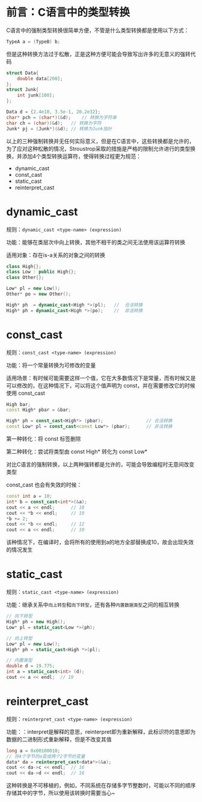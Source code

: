 # 前言：C语言中的类型转换

C语言中的强制类型转换很简单方便，不管是什么类型转换都是使用以下方式：

```cpp
TypeA a = (TypeB) b;
```

但是这种转换方法过于松散，正是这种方便可能会导致写出许多的无意义的强转代码

```cpp
struct Data{
	double data[200];
};
struct Junk{
	int junk[100];
};

Data d = {2.4e10, 3.5e-1, 20.2e32};
char* pch = (char*)(&d);	// 转换为字符串
char ch = (char)(&d);	// 转换为字符
Junk* pj = (Junk*)(&d);	// 转换为Junk指针
```

以上的三种强制转换并无任何实际意义，但是在C语言中，这些转换都是允许的，为了应对这种松散的情况，Stroustrop采取的措施是严格的限制允许进行的类型换换，并添加4个类型转换运算符，使得转换过程更为规范：

* dynamic_cast
* const_cast
* static_cast
* reinterpret_cast

# dynamic_cast

规则：`dynamic_cast <type-name> (expression)`

功能：能够在类层次中向上转换，其他不相干的类之间无法使用该运算符转换

适用对象：存在is-a关系的对象之间的转换

```cpp
class High{};
class Low : public High{};
class Other{};

Low* pl = new Low();
Other* po = new Other();

High* ph  = dynamic_cast<High *>(pl);	// 	合法转换
High* ph = dynamic_cast<High *>(po);	//	非法转换
```



# const_cast

规则：`const_cast <type-name> (expression)`

功能：将一个常量转换为可修改的变量

适用场景：有时候可能需要这样一个值，它在大多数情况下是常量，而有时候又是可以修改的，在这种情况下，可以将这个值声明为 const，并在需要修改它的时候使用 const_cast

```cpp
High bar;
const High* pbar = &bar;

High* ph = const_cast<High*> (pbar);				// 合法转换
const Low* pl = const_cast<const Low*> (pbar);		// 非法转换
```

第一种转化：将 const 标签删除

第二种转化：尝试将类型由 const High* 转化为 const Low* 

对比C语言的强制转换，以上两种强转都是允许的，可能会导致编程时无意间改变类型



const_cast 也会有失效的时候：

```cpp
const int a = 10;
int* b = const_cast<int*>(&a);
cout << a << endl;		// 10
cout << *b << endl;		// 10
*b += 2;
cout << *b << endl;		// 12
cout << a << endl;		// 10
```

该种情况下，在编译时，会将所有的使用到a的地方全部替换成10，故会出现失效的情况发生



# static_cast

规则：`static_cast <type-name> (expression)`

功能：继承关系中`向上转型`和`向下转型`，还有各种`内置数据类型`之间的相互转换

```cpp
// 向下转型
High* ph = new High();
Low* pl = static_cast<Low *>(ph);

// 向上转型
Low* pl = new Low();
High* ph = static_cast<High *>(pl);

// 内置类型
double d = 19.775;
int a = static_cast<int> (d);
cout << a << endl;	// 19
```



# reinterpret_cast

规则：`reinterpret_cast <type-name> (expression)`

功能：：interpret是解释的意思，reinterpret即为重新解释，此标识符的意思即为数据的二进制形式重新解释，但是不改变其值

```cpp
long a = 0x00100010;
// 将4个字节的a变成两个2字节的变量
data* da = reinterpret_cast<data*>(&a);
cout << da->c << endl;	// 16	
cout << da->d << endl;	// 16
```

这种转换是不可移植的，例如，不同系统在存储多字节整数时，可能以不同的顺序存储其中的字节，所以使用该转换时需要当心~